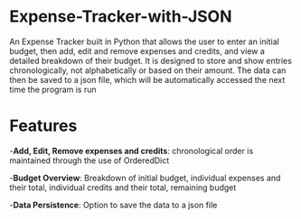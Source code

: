 # Expense-Tracker-with-JSON

An Expense Tracker built in Python that allows the user to enter an initial budget, then add, edit and remove expenses and credits, and view a detailed breakdown of their budget. It is designed to store and show entries chronologically, not alphabetically or based on their amount. The data can then be saved to a json file, which will be automatically accessed the next time the program is run

# Features

-**Add, Edit, Remove expenses and credits**: chronological order is maintained through the use of OrderedDict

-**Budget Overview**: Breakdown of initial budget, individual expenses and their total, individual credits and their total, remaining budget

-**Data Persistence**: Option to save the data to a json file
